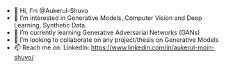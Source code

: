 - 👋 Hi, I’m @Aukerul-Shuvo
- 👀 I’m interested in Generative Models, Computer Vision and Deep Learning, Synthetic Data.
- 🌱 I’m currently learning Generative Adversarial Networks (GANs)
- 💞️ I’m looking to collaborate on any project/thesis on Generative Models
- 📫 Reach me on: LinkedIn: https://www.linkedin.com/in/aukerul-moin-shuvo/

<!---
Aukerul-Shuvo/Aukerul-Shuvo is a ✨ special ✨ repository because its `README.md` (this file) appears on your GitHub profile.
You can click the Preview link to take a look at your changes.
--->
